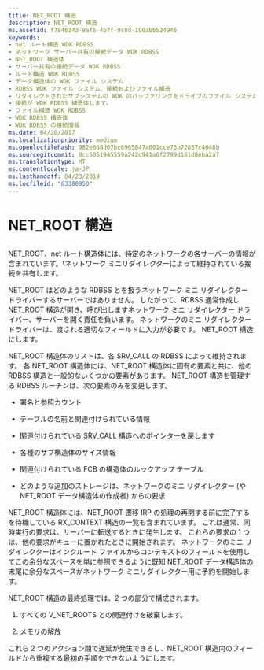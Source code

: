 ```yaml
---
title: NET_ROOT 構造
description: NET_ROOT 構造
ms.assetid: f7846343-9af6-4b7f-9c8d-190abb524946
keywords:
- net ルート構造 WDK RDBSS
- ネットワーク サーバー共有の接続データ WDK RDBSS
- NET_ROOT 構造体
- サーバー共有の接続データ WDK RDBSS
- ルート構造 WDK RDBSS
- データ構造体の WDK ファイル システム
- RDBSS WDK ファイル システム、接続およびファイル構造
- リダイレクトされたサブシステムの WDK のバッファリングをドライブのファイル システム、接続およびファイル構造
- 接続が WDK RDBSS 構造体します。
- ファイル構造 WDK RDBSS
- WDK RDBSS 構造体
- WDK RDBSS の接続情報
ms.date: 04/20/2017
ms.localizationpriority: medium
ms.openlocfilehash: 982e668d07bc6965847a001cce73b72857c4648b
ms.sourcegitcommit: 0cc5051945559a242d941a6f2799d161d8eba2a7
ms.translationtype: MT
ms.contentlocale: ja-JP
ms.lasthandoff: 04/23/2019
ms.locfileid: "63380950"
---
```

# <a name="the-netroot-structure"></a>NET_ROOT 構造


## <span id="ddk_the_net_root_structure_if"></span><span id="DDK_THE_NET_ROOT_STRUCTURE_IF"></span>


NET_ROOT、net ルート構造体には、特定のネットワークの各サーバーの情報が含まれています。\\ネットワーク ミニリダイレクターによって維持されている接続を共有します。

NET_ROOT はどのような RDBSS とを扱うネットワーク ミニ リダイレクター ドライバーするサーバーではありません。 したがって、RDBSS 通常作成し NET_ROOT 構造が開き、呼び出しますネットワーク ミニ リダイレクター ドライバー、サーバーを開く責任を負います。 ネットワークのミニ リダイレクター ドライバーは、渡される適切なフィールドに入力が必要です。 NET_ROOT 構造にします。

NET_ROOT 構造体のリストは、各 SRV_CALL の RDBSS によって維持されます。 各 NET_ROOT 構造体には、NET_ROOT 構造体に固有の要素と共に、他の RDBSS 構造と一般的ないくつかの要素があります。 NET_ROOT 構造を管理する RDBSS ルーチンは、次の要素のみを変更します。

-   署名と参照カウント

-   テーブルの名前と関連付けられている情報

-   関連付けられている SRV_CALL 構造へのポインターを戻します

-   各種のサブ構造体のサイズ情報

-   関連付けられている FCB の構造体のルックアップ テーブル

-   どのような追加のストレージは、ネットワークのミニ リダイレクター (や NET_ROOT データ構造体の作成者) からの要求

NET_ROOT 構造体には、NET_ROOT 遷移 IRP の処理の再開する前に完了するを待機している RX_CONTEXT 構造の一覧も含まれています。 これは通常、同時実行の要求は、サーバーに転送するときに発生します。 これらの要求の 1 つは、他の要求がキューに置かれたときに開始されます。 ネットワークのミニ リダイレクターはインクルード ファイルからコンテキストのフィールドを使用してこの余分なスペースを単に参照できるように既知 NET_ROOT データ構造体の末尾に余分なスペースがネットワーク ミニリダイレクター用に予約を開始します。

NET_ROOT 構造の最終処理では、2 つの部分で構成されます。

1.  すべての V_NET_ROOTS との関連付けを破棄します。

2.  メモリの解放

これら 2 つのアクション間で遅延が発生できるし、NET_ROOT 構造内のフィールドから重複する最初の手順をできないようにします。

 

 




